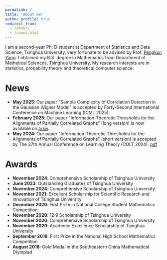 ```yaml
---
permalink: /
title: "About me"
author_profile: true
redirect_from: 
  - /about/
  - /about.html
---
```


I am a second-year Ph. D student at Department of Statistics and Data Science, Tsinghua University, very fortunate to be advised by Prof. [Pengkun Yang](https://www.stat.tsinghua.edu.cn/info/1023/2411.htm).
I obtained my B.S. degree in Mathematics from Department of Mathetical Sciences, Tsinghua University. My research interests are in statistics, probability theory and theoretical computer science.

News
======
* **May 2025**: Our paper "Sample Complexity of Correlation Detection in the Gaussian Wigner Model" is accepted by Forty-Second International Conference on Machine Learning (ICML 2025).
* **February 2025**: Our paper "Information-Theoretic Thresholds for the Alignments of Partially Correlated Graphs" (long version) is now available on [arxiv](https://arxiv.org/abs/2406.05428).
* **May 2024**: Our paper "Information-Theoretic Thresholds for the Alignments of Partially Correlated Graphs" (short version) is accepted by The 37th Annual Conference on Learning Theory (COLT 2024). [pdf](https://proceedings.mlr.press/v247/huang24b.html)


Awards
======
* **November 2024**: Comprehensive Scholarship of Tsinghua University
* **June 2023**: Outstanding Graduates of Tsinghua University
* **November 2024**: Comprehensive Scholarship of Tsinghua University
* **November 2021**: Excellent Scholarship for Scientific Research and Innovation of Tsinghua University  
* **December 2020**: First Prize in National College Student Mathematics Competition  
* **November 2020**: 12·9 Scholarship of Tsinghua University  
* **November 2020**: Comprehensive Scholarship of Tsinghua University  
* **November 2020**: Academic Excellence Scholarship of Tsinghua University
* **September 2018**: First Prize in the National High School Mathematics Competition
* **August 2018**: Gold Medal in the Southeastern China Mathematical Olympiad
